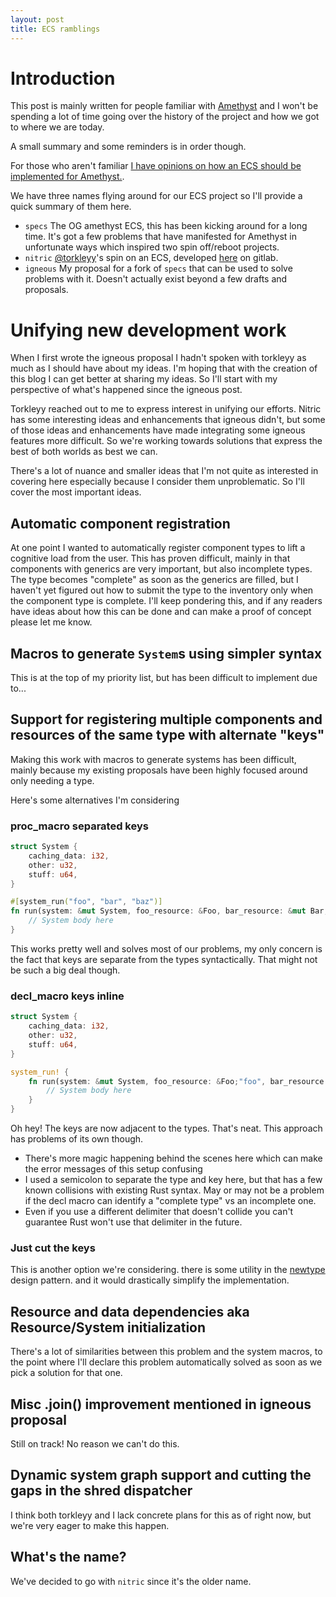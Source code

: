 ```yaml
---
layout: post
title: ECS ramblings
---
```


# Introduction

This post is mainly written for people familiar with [Amethyst](https://github.com/amethyst/amethyst) and I won't be spending a lot of time
going over the history of the project and how we got to where we are today.

A small summary and some reminders is in order though.

For those who aren't familiar
[I have opinions on how an ECS should be implemented for Amethyst.](https://community.amethyst-engine.org/t/igneous-a-path-to-a-usable-engine/422/).

We have three names flying around for our ECS project so I'll provide a quick summary of them here.

- `specs` The OG amethyst ECS, this has been kicking around for a long time. It's got a few problems
that have manifested for Amethyst in unfortunate ways which inspired two spin off/reboot projects.
- `nitric` [@torkleyy]'s spin on an ECS, developed [here](https://gitlab.com/nitric/nitric) on gitlab.
- `igneous` My proposal for a fork of `specs` that can be used to solve problems with it. Doesn't actually exist beyond a few drafts and proposals.

[@torkleyy]: https://github.com/torkleyy

# Unifying new development work

When I first wrote the igneous proposal I hadn't spoken with torkleyy as much as I should have about my ideas. I'm hoping that with the
creation of this blog I can get better at sharing my ideas. So I'll start with my perspective of what's happened since the igneous post.

Torkleyy reached out to me to express interest in unifying our efforts. Nitric has some interesting ideas and enhancements that igneous
didn't, but some of those ideas and enhancements have made integrating some igneous features more difficult. So we're working towards
solutions that express the best of both worlds as best we can.

There's a lot of nuance and smaller ideas that I'm not quite as interested in covering here especially because I consider them unproblematic.
So I'll cover the most important ideas.

## Automatic component registration

At one point I wanted to automatically register component types to lift a cognitive load from the user. This has proven difficult, mainly
in that components with generics are very important, but also incomplete types. The type becomes "complete" as soon as the
generics are filled, but I haven't yet figured out how to submit the type to the inventory only when the component type is complete.
I'll keep pondering this, and if any readers have ideas about how this can be done and can make a proof of concept please let me know.

## Macros to generate `System`s using simpler syntax

This is at the top of my priority list, but has been difficult to implement due to...

## Support for registering multiple components and resources of the same type with alternate "keys"

Making this work with macros to generate systems has been difficult, mainly because my existing proposals have been highly
focused around only needing a type.

Here's some alternatives I'm considering

### proc_macro separated keys

```rust
struct System {
    caching_data: i32,
    other: u32,
    stuff: u64,
}

#[system_run("foo", "bar", "baz")]
fn run(system: &mut System, foo_resource: &Foo, bar_resource: &mut Bar, baz_resource: &Baz) {
    // System body here
}
```

This works pretty well and solves most of our problems, my only concern is the fact that keys are separate from the types syntactically.
That might not be such a big deal though.


### decl_macro keys inline

```rust
struct System {
    caching_data: i32,
    other: u32,
    stuff: u64,
}

system_run! {
    fn run(system: &mut System, foo_resource: &Foo;"foo", bar_resource: &mut Bar;"bar", baz_resource: &Baz;"baz") {
        // System body here
    }
}
```

Oh hey! The keys are now adjacent to the types. That's neat. This approach has problems of its own though.

- There's more magic happening behind the scenes here which can make the error messages of this setup confusing
- I used a semicolon to separate the type and key here, but that has a few known collisions with existing Rust syntax. May or may not be a problem if the decl macro can identify a "complete type" vs an incomplete one.
- Even if you use a different delimiter that doesn't collide you can't guarantee Rust won't use that delimiter in the future.

### Just cut the keys

This is another option we're considering. there is some utility in the [newtype](https://github.com/rust-unofficial/patterns/blob/master/patterns/newtype.md)
design pattern. and it would drastically simplify the implementation.

## Resource and data dependencies aka Resource/System initialization

There's a lot of similarities between this problem and the system macros, to the point where I'll declare this problem automatically
solved as soon as we pick a solution for that one.

## Misc .join() improvement mentioned in igneous proposal

Still on track! No reason we can't do this.

## Dynamic system graph support and cutting the gaps in the shred dispatcher

I think both torkleyy and I lack concrete plans for this as of right now, but we're very eager to make this happen.

## What's the name?

We've decided to go with `nitric` since it's the older name.
